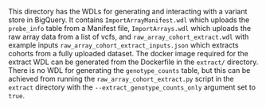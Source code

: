This directory has the WDLs for generating and interacting with a variant store in BigQuery. It contains
`ImportArrayManifest.wdl` which uploads the `probe_info` table from a Manifest file, `ImportArrays.wdl` which uploads
 the raw array data from a list of vcfs, and `raw_array_cohort_extract.wdl` 
with example inputs `raw_array_cohort_extract_inputs.json` which extracts cohorts from a fully uploaded dataset. The 
docker image required for the extract WDL can be generated from the Dockerfile in the `extract/` directory. There is no
WDL for generating the `genotype_counts` table, but this can be achieved from running the `raw_array_cohort_extract.py` 
script in the `extract` directory with the `--extract_genotype_counts_only` argument set to `true`.
